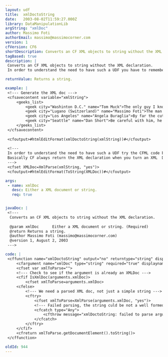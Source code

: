 ```yaml
---
layout: udf
title:  xmlDoctoString
date:   2003-08-02T11:59:27.000Z
library: DataManipulationLib
argString: "xmlDoc"
author: Massimo Foti
authorEmail: massimo@massimocorner.com
version: 1
cfVersion: CF6
shortDescription: Converts an CF XML objects to string without the XML declaration.
tagBased: true
description: |
 Converts an CF XML objects to string without the XML declaration.
 In order to understand the need to have such a UDF you have to remember that CF always return the XML declaration when you turn an XML Doc to a string.

returnValue: Returns a string.

example: |
 <!--- Generate the XML doc --->
 <cfsavecontent variable="xmlString">
     <geeks_list>
         <geek city="Washinton D.C." name="Tom Muck">The only guy I know able to write a whole book using more than 6 different server-side languages</geek>
         <geek city="Lugano (Switzerland)" name="Massimo Foti">The man who learned JavaScript in order to avoid learning german</geek>
         <geek city="Los Angeles" name="Angela Buraglia">By far the cutiest geek in town</geek>
         <geek city="Seattle" name="Dan Short">Be careful with him, he married a trained killer...</geek>
     </geeks_list>    
 </cfsavecontent>
 
 <cfoutput>#htmlEditFormat(xmlDoctoString(xmlString))#</cfoutput>
 
 <!--- 
 In order to understand the need to have such a UDF try the CFML code below. 
 Basically CF always return the XML declaration when you turn an XML  Doc to string:
 --->
 <cfset XMLDoc=XmlParse(xmlString, "yes")>
 <cfoutput>#htmlEditFormat(ToString(XMLDoc))#</cfoutput>

args:
 - name: xmlDoc
   desc: Either a XML document or string.
   req: true


javaDoc: |
 <!---
  Converts an CF XML objects to string without the XML declaration.
  
  @param xmlDoc      Either a XML document or string. (Required)
  @return Returns a string. 
  @author Massimo Foti (massimo@massimocorner.com) 
  @version 1, August 2, 2003 
 --->

code: |
 <cffunction name="xmlDoctoString" output="no" returntype="string" displayname="xmlDoctoString" hint="Extract the root element inside an XML Doc and return it as a string">
     <cfargument name="xmlDoc" type="string" required="true" displayname="xmlDoc" hint="An XML Doc or a well formed XML string">
     <cfset var xmlToParse="">
     <!--- Check to see if the argument is already an XMLDoc --->
     <cfif IsXmlDoc(arguments.xmlDoc)>
         <cfset xmlToParse=arguments.xmlDoc>
     <cfelse>
         <!--- We need a parsed XML doc, not just a simple string --->
         <cftry>
             <cfset xmlToParse=XmlParse(arguments.xmlDoc, "yes")>
             <!--- Failed parsing, the string culd be not a well formed XML, throw an exception --->
             <cfcatch type="Any">
                 <cfthrow message="xmlDoctoString: failed to parse argument.xmlDoc" type="xmlDoctoString">
             </cfcatch>
         </cftry>
     </cfif>
     <cfreturn xmlToParse.getDocumentElement().toString()>
 </cffunction>

oldId: 944
---
```


